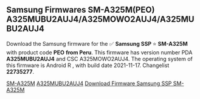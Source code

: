 <h2>Samsung Firmwares SM-A325M(PEO) A325MUBU2AUJ4/A325MOWO2AUJ4/A325MUBU2AUJ4</h2>
Download the Samsung firmware for the ✅ <strong>Samsung SSP </strong> ⭐ <strong>SM-A325M</strong> with product code <strong>PEO</strong> <strong> from Peru</strong>. This firmware has version number PDA <strong>A325MUBU2AUJ4</strong> and CSC A325MOWO2AUJ4. The operating system of this firmware is Android R , with build date 2021-11-17. Changelist <strong>22735277</strong>.


[SM-A325M](https://samfirm.shop/samsung/model/SM-A325M)
[A325MUBU2AUJ4](https://samfirm.shop/samsung/pda/A325MUBU2AUJ4)
[Download Firmware Samsung SSP SM-A325M](https://samfirm.shop/samsung/firmware/474637)
